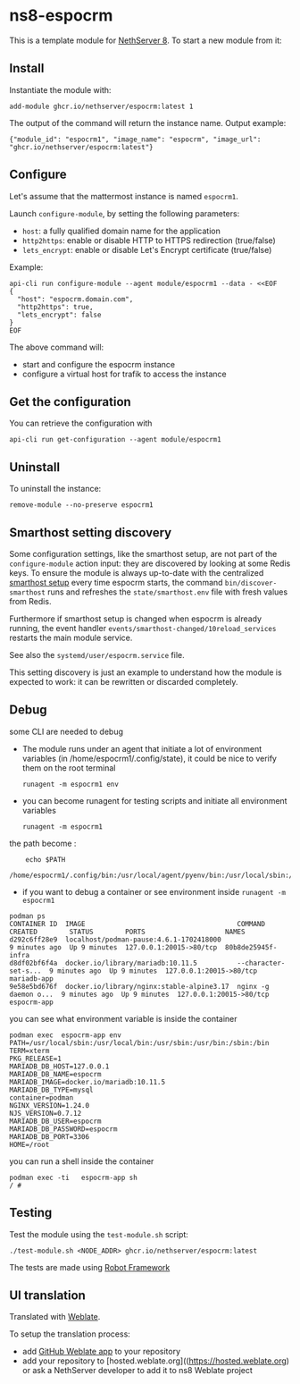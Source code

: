 # ns8-espocrm

This is a template module for [NethServer 8](https://github.com/NethServer/ns8-core).
To start a new module from it:


## Install

Instantiate the module with:

    add-module ghcr.io/nethserver/espocrm:latest 1

The output of the command will return the instance name.
Output example:

    {"module_id": "espocrm1", "image_name": "espocrm", "image_url": "ghcr.io/nethserver/espocrm:latest"}

## Configure

Let's assume that the mattermost instance is named `espocrm1`.

Launch `configure-module`, by setting the following parameters:
- `host`: a fully qualified domain name for the application
- `http2https`: enable or disable HTTP to HTTPS redirection (true/false)
- `lets_encrypt`: enable or disable Let's Encrypt certificate (true/false)


Example:

```
api-cli run configure-module --agent module/espocrm1 --data - <<EOF
{
  "host": "espocrm.domain.com",
  "http2https": true,
  "lets_encrypt": false
}
EOF
```

The above command will:
- start and configure the espocrm instance
- configure a virtual host for trafik to access the instance

## Get the configuration
You can retrieve the configuration with

```
api-cli run get-configuration --agent module/espocrm1
```

## Uninstall

To uninstall the instance:

    remove-module --no-preserve espocrm1

## Smarthost setting discovery

Some configuration settings, like the smarthost setup, are not part of the
`configure-module` action input: they are discovered by looking at some
Redis keys.  To ensure the module is always up-to-date with the
centralized [smarthost
setup](https://nethserver.github.io/ns8-core/core/smarthost/) every time
espocrm starts, the command `bin/discover-smarthost` runs and refreshes
the `state/smarthost.env` file with fresh values from Redis.

Furthermore if smarthost setup is changed when espocrm is already
running, the event handler `events/smarthost-changed/10reload_services`
restarts the main module service.

See also the `systemd/user/espocrm.service` file.

This setting discovery is just an example to understand how the module is
expected to work: it can be rewritten or discarded completely.

## Debug

some CLI are needed to debug

- The module runs under an agent that initiate a lot of environment variables (in /home/espocrm1/.config/state), it could be nice to verify them
on the root terminal

    `runagent -m espocrm1 env`

- you can become runagent for testing scripts and initiate all environment variables
  
    `runagent -m espocrm1`

 the path become : 
```
    echo $PATH
    /home/espocrm1/.config/bin:/usr/local/agent/pyenv/bin:/usr/local/sbin:/usr/local/bin:/usr/sbin:/usr/bin:/usr/
```

- if you want to debug a container or see environment inside
 `runagent -m espocrm1`
 ```
podman ps
CONTAINER ID  IMAGE                                      COMMAND               CREATED        STATUS        PORTS                    NAMES
d292c6ff28e9  localhost/podman-pause:4.6.1-1702418000                          9 minutes ago  Up 9 minutes  127.0.0.1:20015->80/tcp  80b8de25945f-infra
d8df02bf6f4a  docker.io/library/mariadb:10.11.5          --character-set-s...  9 minutes ago  Up 9 minutes  127.0.0.1:20015->80/tcp  mariadb-app
9e58e5bd676f  docker.io/library/nginx:stable-alpine3.17  nginx -g daemon o...  9 minutes ago  Up 9 minutes  127.0.0.1:20015->80/tcp  espocrm-app
```

you can see what environment variable is inside the container
```
podman exec  espocrm-app env
PATH=/usr/local/sbin:/usr/local/bin:/usr/sbin:/usr/bin:/sbin:/bin
TERM=xterm
PKG_RELEASE=1
MARIADB_DB_HOST=127.0.0.1
MARIADB_DB_NAME=espocrm
MARIADB_IMAGE=docker.io/mariadb:10.11.5
MARIADB_DB_TYPE=mysql
container=podman
NGINX_VERSION=1.24.0
NJS_VERSION=0.7.12
MARIADB_DB_USER=espocrm
MARIADB_DB_PASSWORD=espocrm
MARIADB_DB_PORT=3306
HOME=/root
```

you can run a shell inside the container

```
podman exec -ti   espocrm-app sh
/ # 
```
## Testing

Test the module using the `test-module.sh` script:


    ./test-module.sh <NODE_ADDR> ghcr.io/nethserver/espocrm:latest

The tests are made using [Robot Framework](https://robotframework.org/)

## UI translation

Translated with [Weblate](https://hosted.weblate.org/projects/ns8/).

To setup the translation process:

- add [GitHub Weblate app](https://docs.weblate.org/en/latest/admin/continuous.html#github-setup) to your repository
- add your repository to [hosted.weblate.org]((https://hosted.weblate.org) or ask a NethServer developer to add it to ns8 Weblate project
